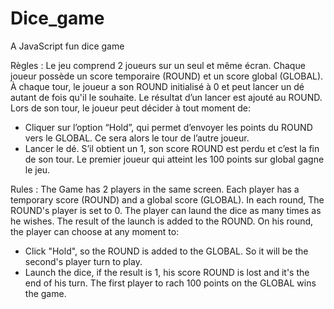 # Dice_game
A JavaScript fun dice game 



Règles :
Le jeu comprend 2 joueurs sur un seul et même écran.
Chaque joueur possède un score temporaire (ROUND) et un score global (GLOBAL).
À chaque tour, le joueur a son ROUND initialisé à 0 et peut lancer un dé autant de fois qu'il le souhaite. Le
résultat d’un lancer est ajouté au ROUND.
Lors de son tour, le joueur peut décider à tout moment de:
- Cliquer sur l’option “Hold”, qui permet d’envoyer les points du ROUND vers le GLOBAL. Ce sera alors le
tour de l’autre joueur.
- Lancer le dé. S’il obtient un 1, son score ROUND est perdu et c’est la fin de son tour.
Le premier joueur qui atteint les 100 points sur global gagne le jeu.

Rules : 
The Game has 2 players in the same screen. 
Each player has a temporary score (ROUND) and a global score (GLOBAL). 
In each round, The ROUND's player is set to 0. The player can laund the dice as many times as he wishes. The result of the launch is added to the ROUND. 
On his round, the player can choose at any moment to: 
- Click "Hold", so the ROUND is added to the GLOBAL. So it will be the second's player turn to play. 
- Launch the dice, if the result is 1, his score ROUND is lost and it's the end of his turn. 
The first player to rach 100 points on the GLOBAL wins the game. 
